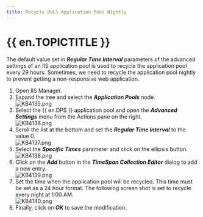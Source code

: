 ```yaml
---
title: Recycle DVLS Application Pool Nightly
---
```

# {{ en.TOPICTITLE }}
The default value set in ***Regular Time Interval*** parameters of the advanced settings of an IIS application pool is used to recycle the application pool every 29 hours. Sometimes, we need to recycle the application pool nightly to prevent getting a non-responsive web application.
1. Open IIS Manager.
2. Expand the tree and select the ***Application Pools*** node.  
![KB4135.png](/img/en/kb/KB4135.png)
1. Select the {{ en.DPS }} application pool and open the ***Advanced Settings*** menu from the Actions pane on the right.  
![KB4136.png](/img/en/kb/KB4136.png)
1. Scroll the list at the bottom and set the ***Regular Time Interval*** to the value 0.  
![KB4137.png](/img/en/kb/KB4137.png)
1. Select the ***Specific Times*** parameter and click on the ellipsis button.  
![KB4138.png](/img/en/kb/KB4138.png)
1. Click on the ***Add*** button in the ***TimeSpan Collection Editor*** dialog to add a new entry.  
![KB4139.png](/img/en/kb/KB4139.png)
1. Set the time when the application pool will be recycled. This time must be set as a 24 hour format. The following screen shot is set to recycle every night at 1:00 AM.  
![KB4140.png](/img/en/kb/KB4140.png)
1. Finally, click on ***OK*** to save the modification.
